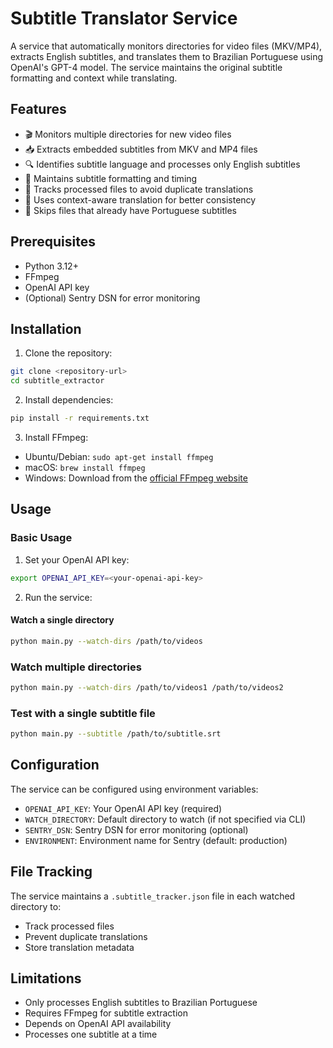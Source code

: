 # Subtitle Translator Service

A service that automatically monitors directories for video files (MKV/MP4), extracts English subtitles, and translates them to Brazilian Portuguese using OpenAI's GPT-4 model. The service maintains the original subtitle formatting and context while translating.

## Features

- 🎬 Monitors multiple directories for new video files
- 📥 Extracts embedded subtitles from MKV and MP4 files
- 🔍 Identifies subtitle language and processes only English subtitles
- 🔄 Maintains subtitle formatting and timing
- 💾 Tracks processed files to avoid duplicate translations
- 🧠 Uses context-aware translation for better consistency
- 🚫 Skips files that already have Portuguese subtitles

## Prerequisites

- Python 3.12+
- FFmpeg
- OpenAI API key
- (Optional) Sentry DSN for error monitoring

## Installation

1. Clone the repository:

```bash
git clone <repository-url>
cd subtitle_extractor
```

2. Install dependencies:

```bash
pip install -r requirements.txt
```

3. Install FFmpeg:
- Ubuntu/Debian: `sudo apt-get install ffmpeg`
- macOS: `brew install ffmpeg`
- Windows: Download from the [official FFmpeg website](https://ffmpeg.org/download.html)


## Usage

### Basic Usage

1. Set your OpenAI API key:

```bash
export OPENAI_API_KEY=<your-openai-api-key>
```

2. Run the service:

#### Watch a single directory

```bash
python main.py --watch-dirs /path/to/videos
```


### Watch multiple directories

```bash
python main.py --watch-dirs /path/to/videos1 /path/to/videos2
```


### Test with a single subtitle file

```bash
python main.py --subtitle /path/to/subtitle.srt
```

## Configuration

The service can be configured using environment variables:

- `OPENAI_API_KEY`: Your OpenAI API key (required)
- `WATCH_DIRECTORY`: Default directory to watch (if not specified via CLI)
- `SENTRY_DSN`: Sentry DSN for error monitoring (optional)
- `ENVIRONMENT`: Environment name for Sentry (default: production)

## File Tracking

The service maintains a `.subtitle_tracker.json` file in each watched directory to:
- Track processed files
- Prevent duplicate translations
- Store translation metadata

## Limitations

- Only processes English subtitles to Brazilian Portuguese
- Requires FFmpeg for subtitle extraction
- Depends on OpenAI API availability
- Processes one subtitle at a time